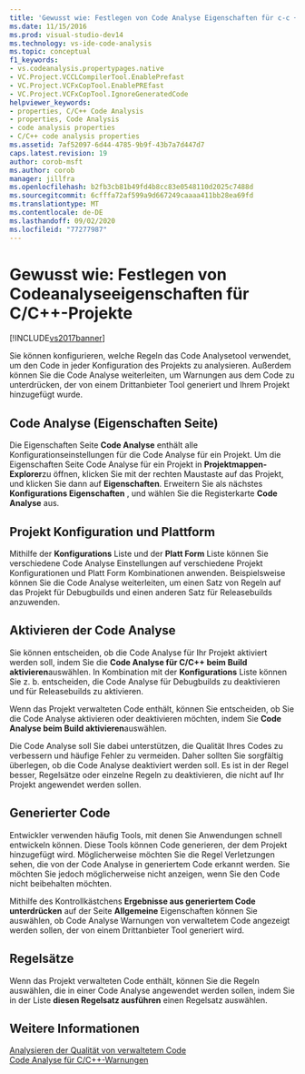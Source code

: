 ```yaml
---
title: 'Gewusst wie: Festlegen von Code Analyse Eigenschaften für c-c + +-Projekte | Microsoft-Dokumentation'
ms.date: 11/15/2016
ms.prod: visual-studio-dev14
ms.technology: vs-ide-code-analysis
ms.topic: conceptual
f1_keywords:
- vs.codeanalysis.propertypages.native
- VC.Project.VCCLCompilerTool.EnablePrefast
- VC.Project.VCFxCopTool.EnablePREfast
- VC.Project.VCFxCopTool.IgnoreGeneratedCode
helpviewer_keywords:
- properties, C/C++ Code Analysis
- properties, Code Analysis
- code analysis properties
- C/C++ code analysis properties
ms.assetid: 7af52097-6d44-4785-9b9f-43b7a7d447d7
caps.latest.revision: 19
author: corob-msft
ms.author: corob
manager: jillfra
ms.openlocfilehash: b2fb3cb81b49fd4b8cc83e0548110d2025c7488d
ms.sourcegitcommit: 6cfffa72af599a9d667249caaaa411bb28ea69fd
ms.translationtype: MT
ms.contentlocale: de-DE
ms.lasthandoff: 09/02/2020
ms.locfileid: "77277987"
---
```

# <a name="how-to-set-code-analysis-properties-for-cc-projects"></a>Gewusst wie: Festlegen von Codeanalyseeigenschaften für C/C++-Projekte
[!INCLUDE[vs2017banner](../includes/vs2017banner.md)]

Sie können konfigurieren, welche Regeln das Code Analysetool verwendet, um den Code in jeder Konfiguration des Projekts zu analysieren. Außerdem können Sie die Code Analyse weiterleiten, um Warnungen aus dem Code zu unterdrücken, der von einem Drittanbieter Tool generiert und Ihrem Projekt hinzugefügt wurde.  
  
## <a name="code-analysis-property-page"></a>Code Analyse (Eigenschaften Seite)  
 Die Eigenschaften Seite **Code Analyse** enthält alle Konfigurationseinstellungen für die Code Analyse für ein Projekt. Um die Eigenschaften Seite Code Analyse für ein Projekt in **Projektmappen-Explorer**zu öffnen, klicken Sie mit der rechten Maustaste auf das Projekt, und klicken Sie dann auf **Eigenschaften**. Erweitern Sie als nächstes **Konfigurations Eigenschaften** , und wählen Sie die Registerkarte **Code Analyse** aus.  
  
## <a name="project-configuration-and-platform"></a>Projekt Konfiguration und Plattform  
 Mithilfe der **Konfigurations** Liste und der **Platt Form** Liste können Sie verschiedene Code Analyse Einstellungen auf verschiedene Projekt Konfigurationen und Platt Form Kombinationen anwenden. Beispielsweise können Sie die Code Analyse weiterleiten, um einen Satz von Regeln auf das Projekt für Debugbuilds und einen anderen Satz für Releasebuilds anzuwenden.  
  
## <a name="enabling-code-analysis"></a>Aktivieren der Code Analyse  
 Sie können entscheiden, ob die Code Analyse für Ihr Projekt aktiviert werden soll, indem Sie die **Code Analyse für C/C++ beim Build aktivieren**auswählen. In Kombination mit der **Konfigurations** Liste können Sie z. b. entscheiden, die Code Analyse für Debugbuilds zu deaktivieren und für Releasebuilds zu aktivieren.  
  
 Wenn das Projekt verwalteten Code enthält, können Sie entscheiden, ob Sie die Code Analyse aktivieren oder deaktivieren möchten, indem Sie **Code Analyse beim Build aktivieren**auswählen.  
  
 Die Code Analyse soll Sie dabei unterstützen, die Qualität Ihres Codes zu verbessern und häufige Fehler zu vermeiden. Daher sollten Sie sorgfältig überlegen, ob die Code Analyse deaktiviert werden soll. Es ist in der Regel besser, Regelsätze oder einzelne Regeln zu deaktivieren, die nicht auf Ihr Projekt angewendet werden sollen.  
  
## <a name="generated-code"></a>Generierter Code  
 Entwickler verwenden häufig Tools, mit denen Sie Anwendungen schnell entwickeln können. Diese Tools können Code generieren, der dem Projekt hinzugefügt wird. Möglicherweise möchten Sie die Regel Verletzungen sehen, die von der Code Analyse in generiertem Code erkannt werden. Sie möchten Sie jedoch möglicherweise nicht anzeigen, wenn Sie den Code nicht beibehalten möchten.  
  
 Mithilfe des Kontrollkästchens **Ergebnisse aus generiertem Code unterdrücken** auf der Seite **Allgemeine** Eigenschaften können Sie auswählen, ob Code Analyse Warnungen von verwaltetem Code angezeigt werden sollen, der von einem Drittanbieter Tool generiert wird.  
  
## <a name="rule-sets"></a>Regelsätze  
 Wenn das Projekt verwalteten Code enthält, können Sie die Regeln auswählen, die in einer Code Analyse angewendet werden sollen, indem Sie in der Liste **diesen Regelsatz ausführen** einen Regelsatz auswählen.  
  
## <a name="see-also"></a>Weitere Informationen  
 [Analysieren der Qualität von verwaltetem Code](../code-quality/analyzing-managed-code-quality-by-using-code-analysis.md)   
 [Code Analyse für C/C++-Warnungen](../code-quality/code-analysis-for-c-cpp-warnings.md)
